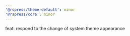 ```yaml
---
'@rspress/theme-default': minor
'@rspress/core': minor
---
```


feat: respond to the change of system theme appearance
